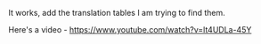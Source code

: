 It works, add the translation tables I am trying to find them.

Here's a video - https://www.youtube.com/watch?v=lt4UDLa-45Y
